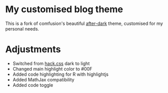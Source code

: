 # My customised blog theme

This is a fork of comfusion's beautiful [after-dark](https://github.com/comfusion/after-dark) theme, customised for my personal needs.

# Adjustments

* Switched from [hack.css](http://hackcss.com/) dark to light
* Changed main highlight color to #00F
* Added code highlighting for R with highlightjs
* Added MathJax compatibility
* Added code toggle
  